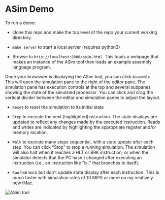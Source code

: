 # ASim Demo

To run a demo:

* clone this repo and make the top level of the repo your current
  working directory.

* `make server` to start a local server (requires python3)

* Browse to `http://localhost:8000/asim.html`.  This loads a webpage
that makes an instance of the ASim tool then loads an example assembly
language program.

Once your browswer is displaying the ASim tool, you can click
`Assemble`.  This will open the simulation pane to the right of the
editor pane.  The simulation pane has execution controls at the top
and several subpanes showing the state of the simulated processor.
You can click and drag the vertical divider between the editor and
simulation panes to adjust the layout.

* `Reset` to reset the simulation to its initial state

* `Step` to execute the next (highlighted)instruction.  The state
  displays are updated to reflect any changes made by the executed
  instruction.  Reads and writes are indicated by highlighting the
  appropriate register and/or memory location.

* `Walk` to execute many steps sequential, with a state update
  after each step.  You can click "Stop" to stop a running simulation.
  The simulation will also halt when it reaches a HLT or BRK instruction,
  or when the simulator detects that the PC hasn't changed after executing
  an instruction (i.e., an instruction like "b ." that branches to itself).

* `Run` like `Walk` but don't update state display after each instruction.
  This is *much* faster with simulation rates of 10 MIPS or more on my
  relatively new iMac.

![ASim tool](https://github.com/computation-structures/asim/blob/main/docs/asim.png?raw=true)
